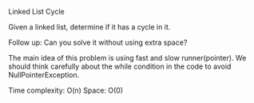 Linked List Cycle 

Given a linked list, determine if it has a cycle in it.

Follow up:
Can you solve it without using extra space?

The main idea of this problem is using fast and slow runner(pointer).
We should think carefully about the while condition in the code to avoid NullPointerException.

Time complexity: O(n)
Space: O(0)
